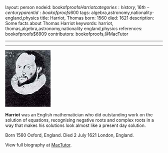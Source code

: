 layout: person
nodeid: bookofproofs$Harriot
categories: history,16th-century
parentid: bookofproofs$600
tags: algebra,astronomy,nationality-england,physics
title: Harriot, Thomas
born: 1560
died: 1621
description: Some facts about Thomas Harriot
keywords: harriot, thomas,algebra,astronomy,nationality england,physics
references: bookofproofs$6909
contributors: bookofproofs,@MacTutor

---


---

![Harriot.jpg](https://github.com/bookofproofs/bookofproofs.github.io/blob/main/_sources/_assets/images/portraits/Harriot.jpg?raw=true)

**Harriot** was an English mathematician who did outstanding work on the solution of equations, recognising negative roots and complex roots in a way that makes his solutions look almost like a present day solution.

Born 1560 Oxford, England. Died 2 July 1621 London, England.


View full biography at [MacTutor](https://mathshistory.st-andrews.ac.uk/Biographies/Harriot/).